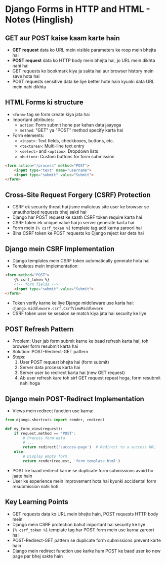 # Django Forms in HTTP and HTML - Notes (Hinglish)

## GET aur POST kaise kaam karte hain

* **GET request** data ko URL mein visible parameters ke roop mein bhejta hai
* **POST request** data ko HTTP body mein bhejta hai, jo URL mein dikhta nahi hai
* GET requests ko bookmark kiya ja sakta hai aur browser history mein save hota hai
* POST requests sensitive data ke liye better hote hain kyunki data URL mein nahi dikhta

## HTML Forms ki structure

* `<form>` tag se form create kiya jata hai
* Important attributes:
  * `action`: Form submit hone par kahan data jaayega
  * `method`: "GET" ya "POST" method specify karta hai
* Form elements:
  * `<input>`: Text fields, checkboxes, buttons, etc.
  * `<textarea>`: Multi-line text entry
  * `<select>` and `<option>`: Dropdown lists
  * `<button>`: Custom buttons for form submission

```html
<form action="/process" method="POST">
    <input type="text" name="username">
    <input type="submit" value="Submit">
</form>
```

## Cross-Site Request Forgery (CSRF) Protection

* CSRF ek security threat hai jisme malicious site user ke browser se unauthorized requests bhej sakti hai
* Django har POST request ke saath CSRF token require karta hai
* CSRF token ek unique value hai jo server generate karta hai
* Form mein `{% csrf_token %}` template tag add karna zaroori hai
* Bina CSRF token ke POST requests ko Django reject kar deta hai

## Django mein CSRF Implementation

* Django templates mein CSRF token automatically generate hota hai
* Templates mein implementation:
```html
<form method="POST">
    {% csrf_token %}
    <!-- form fields -->
    <input type="submit" value="Submit">
</form>
```
* Token verify karne ke liye Django middleware use karta hai: `django.middleware.csrf.CsrfViewMiddleware`
* CSRF token user ke session se match kiya jata hai security ke liye

## POST Refresh Pattern

* Problem: User jab form submit karne ke baad refresh karta hai, toh browser form resubmit karta hai
* Solution: POST-Redirect-GET pattern
* Steps:
  1. User POST request bhejta hai (form submit)
  2. Server data process karta hai
  3. Server user ko redirect karta hai (new GET request)
  4. Ab user refresh kare toh sirf GET request repeat hoga, form resubmit nahi hoga

## Django mein POST-Redirect Implementation

* Views mein redirect function use karna:

```python
from django.shortcuts import render, redirect

def my_form_view(request):
    if request.method == 'POST':
        # Process form data
        # ...
        return redirect('success-page')  # Redirect to a success URL
    else:
        # Display empty form
        return render(request, 'form_template.html')
```

* POST ke baad redirect karne se duplicate form submissions avoid ho jaate hain
* User ke experience mein improvement hota hai kyunki accidental form resubmission nahi hoti

## Key Learning Points

* GET requests data ko URL mein bhejte hain, POST requests HTTP body mein
* Django mein CSRF protection bahut important hai security ke liye
* `{% csrf_token %}` template tag har POST form mein use karna zaroori hai
* POST-Redirect-GET pattern se duplicate form submissions prevent karte hain
* Django mein redirect function use karke hum POST ke baad user ko new page par bhej sakte hain
